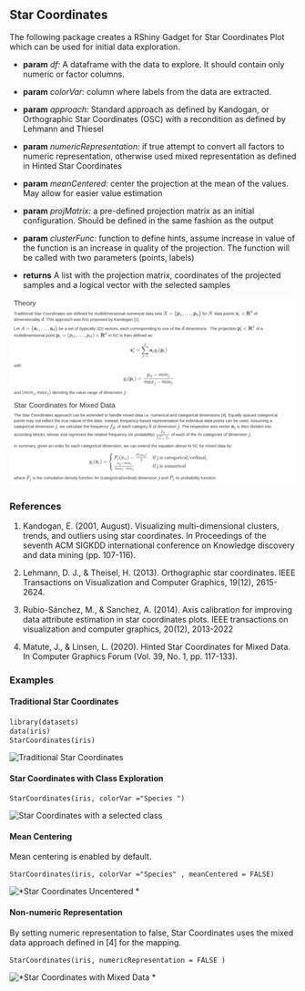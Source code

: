 

## Star Coordinates

The following package creates a RShiny Gadget for Star Coordinates Plot which can be used for initial data exploration. 


* **param** *df:*  A dataframe with the data to explore. It should contain only numeric or factor columns.
* **param** *colorVar:* column where labels from the data are extracted.
* **param** *approach:* Standard approach as defined by Kandogan, or Orthographic Star Coordinates (OSC) with a recondition as defined by Lehmann and Thiesel
* **param** *numericRepresentation:* if true attempt to convert all factors to numeric representation, otherwise used mixed representation as defined in Hinted Star Coordinates
* **param** *meanCentered:* center the projection at the mean of the values. May allow for easier value estimation
* **param** *projMatrix:* a pre-defined projection matrix as an initial configuration. Should be defined in the same fashion as the output
* **param** *clusterFunc:* function to define hints, assume increase in value of the function is an increase in quality of the projection. The function will be called with two parameters (points, labels)


* **returns** A list with the projection matrix, coordinates of the projected samples and a logical vector with the selected samples

![](imgs/theory.png)

### References

1. Kandogan, E. (2001, August). Visualizing multi-dimensional clusters, trends, and outliers using star coordinates. In Proceedings of the seventh ACM SIGKDD international conference on Knowledge discovery and data mining (pp. 107-116).

2. Lehmann, D. J., & Theisel, H. (2013). Orthographic star coordinates. IEEE Transactions on Visualization and Computer Graphics, 19(12), 2615-2624.

3. Rubio-Sánchez, M., & Sanchez, A. (2014). Axis calibration for improving data attribute estimation in star coordinates plots. IEEE transactions on visualization and computer graphics, 20(12), 2013-2022

4. Matute, J., & Linsen, L. (2020). Hinted Star Coordinates for Mixed Data. In Computer Graphics Forum (Vol. 39, No. 1, pp. 117-133).


### Examples

#### Traditional Star Coordinates 

    library(datasets)
    data(iris)
    StarCoordinates(iris)
    
![*Traditional Star Coordinates*](imgs/standard.gif)


#### Star Coordinates with Class Exploration

    StarCoordinates(iris, colorVar ="Species ")

![*Star Coordinates with a selected class*](imgs/species.gif)


#### Mean Centering

Mean centering is enabled by default. 

    StarCoordinates(iris, colorVar ="Species" , meanCentered = FALSE)
    
![*Star Coordinates Uncentered *](imgs/uncentered.gif)


#### Non-numeric Representation

By setting numeric representation to false, Star Coordinates uses the mixed data approach defined in [4] for the mapping.

    StarCoordinates(iris, numericRepresentation = FALSE )

![*Star Coordinates with Mixed Data *](imgs/mixed.gif)




   
  
